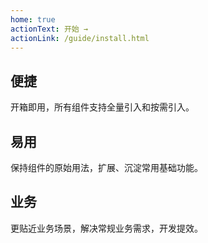 ```yaml
---
home: true
actionText: 开始 →
actionLink: /guide/install.html
---
```


<div class="features">
  <div class="feature">
    <h2>便捷</h2>
    <p>开箱即用，所有组件支持全量引入和按需引入。</p>
  </div>
  <div class="feature">
    <h2>易用</h2>
    <p>保持组件的原始用法，扩展、沉淀常用基础功能。</p>
  </div>
  <div class="feature">
    <h2>业务</h2>
    <p>更贴近业务场景，解决常规业务需求，开发提效。</p>
  </div>
</div>
